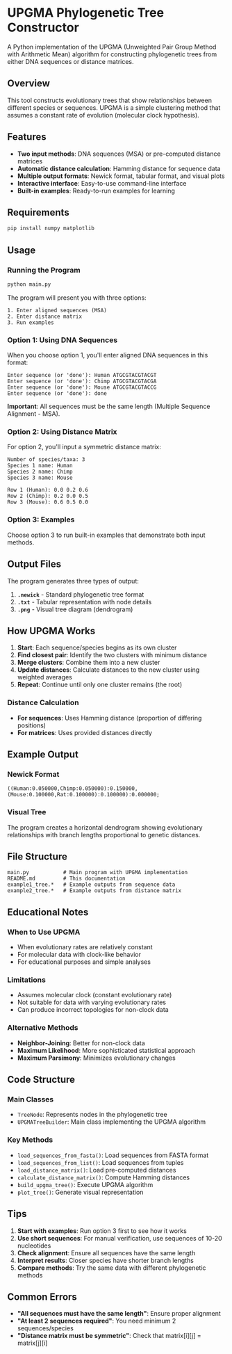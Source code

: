 # UPGMA Phylogenetic Tree Constructor

A Python implementation of the UPGMA (Unweighted Pair Group Method with Arithmetic Mean) algorithm for constructing phylogenetic trees from either DNA sequences or distance matrices.

## Overview

This tool constructs evolutionary trees that show relationships between different species or sequences. UPGMA is a simple clustering method that assumes a constant rate of evolution (molecular clock hypothesis).

## Features

- **Two input methods**: DNA sequences (MSA) or pre-computed distance matrices
- **Automatic distance calculation**: Hamming distance for sequence data
- **Multiple output formats**: Newick format, tabular format, and visual plots
- **Interactive interface**: Easy-to-use command-line interface
- **Built-in examples**: Ready-to-run examples for learning

## Requirements

```bash
pip install numpy matplotlib
```

## Usage

### Running the Program

```bash
python main.py
```

The program will present you with three options:

```
1. Enter aligned sequences (MSA)
2. Enter distance matrix  
3. Run examples
```

### Option 1: Using DNA Sequences

When you choose option 1, you'll enter aligned DNA sequences in this format:

```
Enter sequence (or 'done'): Human ATGCGTACGTACGT
Enter sequence (or 'done'): Chimp ATGCGTACGTACGA
Enter sequence (or 'done'): Mouse ATGCGTACGTACCG
Enter sequence (or 'done'): done
```

**Important**: All sequences must be the same length (Multiple Sequence Alignment - MSA).

### Option 2: Using Distance Matrix

For option 2, you'll input a symmetric distance matrix:

```
Number of species/taxa: 3
Species 1 name: Human
Species 2 name: Chimp  
Species 3 name: Mouse

Row 1 (Human): 0.0 0.2 0.6
Row 2 (Chimp): 0.2 0.0 0.5
Row 3 (Mouse): 0.6 0.5 0.0
```

### Option 3: Examples

Choose option 3 to run built-in examples that demonstrate both input methods.

## Output Files

The program generates three types of output:

1. **`.newick`** - Standard phylogenetic tree format
2. **`.txt`** - Tabular representation with node details
3. **`.png`** - Visual tree diagram (dendrogram)

## How UPGMA Works

1. **Start**: Each sequence/species begins as its own cluster
2. **Find closest pair**: Identify the two clusters with minimum distance
3. **Merge clusters**: Combine them into a new cluster
4. **Update distances**: Calculate distances to the new cluster using weighted averages
5. **Repeat**: Continue until only one cluster remains (the root)

### Distance Calculation

- **For sequences**: Uses Hamming distance (proportion of differing positions)
- **For matrices**: Uses provided distances directly

## Example Output

### Newick Format
```
((Human:0.050000,Chimp:0.050000):0.150000,(Mouse:0.100000,Rat:0.100000):0.100000):0.000000;
```

### Visual Tree
The program creates a horizontal dendrogram showing evolutionary relationships with branch lengths proportional to genetic distances.

## File Structure

```
main.py           # Main program with UPGMA implementation
README.md         # This documentation
example1_tree.*   # Example outputs from sequence data
example2_tree.*   # Example outputs from distance matrix
```

## Educational Notes

### When to Use UPGMA
- When evolutionary rates are relatively constant
- For molecular data with clock-like behavior
- For educational purposes and simple analyses

### Limitations
- Assumes molecular clock (constant evolutionary rate)
- Not suitable for data with varying evolutionary rates
- Can produce incorrect topologies for non-clock data

### Alternative Methods
- **Neighbor-Joining**: Better for non-clock data
- **Maximum Likelihood**: More sophisticated statistical approach
- **Maximum Parsimony**: Minimizes evolutionary changes

## Code Structure

### Main Classes

- `TreeNode`: Represents nodes in the phylogenetic tree
- `UPGMATreeBuilder`: Main class implementing the UPGMA algorithm

### Key Methods

- `load_sequences_from_fasta()`: Load sequences from FASTA format
- `load_sequences_from_list()`: Load sequences from tuples
- `load_distance_matrix()`: Load pre-computed distances
- `calculate_distance_matrix()`: Compute Hamming distances
- `build_upgma_tree()`: Execute UPGMA algorithm
- `plot_tree()`: Generate visual representation

## Tips 

1. **Start with examples**: Run option 3 first to see how it works
2. **Use short sequences**: For manual verification, use sequences of 10-20 nucleotides
3. **Check alignment**: Ensure all sequences have the same length
4. **Interpret results**: Closer species have shorter branch lengths
5. **Compare methods**: Try the same data with different phylogenetic methods

## Common Errors

- **"All sequences must have the same length"**: Ensure proper alignment
- **"At least 2 sequences required"**: You need minimum 2 sequences/species
- **"Distance matrix must be symmetric"**: Check that matrix[i][j] = matrix[j][i]

